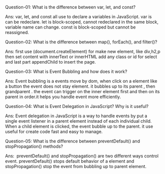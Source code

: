 <!-- Questions And Answer for README.md File -->
Question-01: What is the difference between var, let, and const?

Ans: var, let, and const all use to declare a variables in JavaScript. var is can be redeclare. let is block-scoped, cannot redeclared in the same block, variable name can change. const is block-scoped but cannot be reassigned.




Question-02: What is the difference between map(), forEach(), and filter()?

Ans: first use (document.createElement) for make new element, like div,h2,p then set content with innerText or innerHTML add any class or id for  select and last part appendChild to insert the page.



Question-03: What is Event Bubbling and how does it work?

Ans: Event bubbling is a events move by dom, when click on a element like a button the event does not stay  element. it bubbles up to its         parent , then grandparent . the event can trigger on the inner element first and then on its parent in order.it helps you handle event more efficiently.



Question-04: What is Event Delegation in JavaScript? Why is it useful?

Ans: Event delegation in JavaScript is a way to handle events by put a single event listener in a parent element instead of each individual child. When a child element is clicked, the event bubble up to the parent. it use useful for create code fast and easy to manage.




Question-05: What is the difference between preventDefault() and stopPropagation() methods?

Ans:  preventDefault() and stopPropagation() are two different ways control event. preventDefault() stops default behavior of a element and stopPropagation() stop the event from bubbling up to parent element.